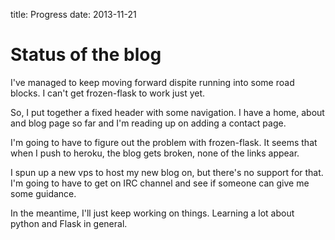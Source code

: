 title: Progress
date: 2013-11-21

# Status of the blog

I've managed to keep moving forward dispite running
into some road blocks. I can't get frozen-flask to work just yet.

So, I put together a fixed header with some navigation. I have a home, about and blog page so far and I'm reading up on adding a contact page.

I'm going to have to figure out the problem with
frozen-flask. It seems that when I push to heroku,
the blog gets broken, none of the links appear.

I spun up a new vps to host my new blog on, but there's no support for that. I'm going to have to
get on IRC channel and see if someone can give me some guidance.

In the meantime, I'll just keep working on things.
Learning a lot about python and Flask in general.

